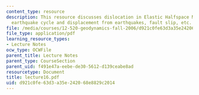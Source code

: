 ```yaml
---
content_type: resource
description: This resource discusses dislocation in Elastic Halfspace Model of the
  earthquake cycle and displacement from earthquakes, fault slip, etc.
file: /media/courses/12-520-geodynamics-fall-2006/d921c0fe63d3a35e242068e8829c2014_lecture16.pdf
file_type: application/pdf
learning_resource_types:
- Lecture Notes
ocw_type: OCWFile
parent_title: Lecture Notes
parent_type: CourseSection
parent_uid: f491e47a-eebe-de30-5612-d139ceabe8ad
resourcetype: Document
title: lecture16.pdf
uid: d921c0fe-63d3-a35e-2420-68e8829c2014
---
```

